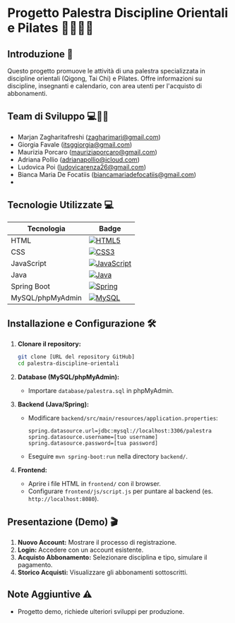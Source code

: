 # Progetto Palestra Discipline Orientali e Pilates 🧘‍♀️🤸‍♂️

## Introduzione 🚀

Questo progetto promuove le attività di una palestra specializzata in discipline orientali (Qigong, Tai Chi) e Pilates. Offre informazioni su discipline, insegnanti e calendario, con area utenti per l'acquisto di abbonamenti.

## Team di Sviluppo ‍💻👩🏻

*   Marjan Zagharitafreshi (zagharimari@gmail.com)
*   Giorgia Favale (itsggiorgia@gmail.com)
*   Maurizia Porcaro (mauriziaporcaro@gmail.com)
*   Adriana Pollio (adrianapollio@icloud.com)
*   Ludovica Poi (ludovicarenza26@gmail.com)
*   Bianca Maria De Focatiis (biancamariadefocatiis@gmail.com)
*   

## Tecnologie Utilizzate 💻

| Tecnologia    | Badge                     |
|---------------|---------------------------|
| HTML          | [![HTML5](https://img.shields.io/badge/html5-%23E34F26.svg?style=for-the-badge&logo=html5&logoColor=white)](https://www.w3.org/html/) |
| CSS           | [![CSS3](https://img.shields.io/badge/css3-%231572B6.svg?style=for-the-badge&logo=css3&logoColor=white)](https://www.w3.org/Style/CSS/)|
| JavaScript    | [![JavaScript](https://img.shields.io/badge/javascript-%23323330.svg?style=for-the-badge&logo=javascript&logoColor=%23F7DF1E)](https://www.javascript.com/)|
| Java          | [![Java](https://img.shields.io/badge/java-%23ED8B00.svg?style=for-the-badge&logo=java&logoColor=white)](https://www.java.com/it/)|
| Spring Boot   | [![Spring](https://img.shields.io/badge/spring-%236DB33F.svg?style=for-the-badge&logo=spring&logoColor=white)](https://spring.io/)|
| MySQL/phpMyAdmin | [![MySQL](https://img.shields.io/badge/mysql-%2300f.svg?style=for-the-badge&logo=mysql&logoColor=white)](https://www.mysql.com/) |

## Installazione e Configurazione 🛠️

1.  **Clonare il repository:**
    ```bash
    git clone [URL del repository GitHub]
    cd palestra-discipline-orientali
    ```

2.  **Database (MySQL/phpMyAdmin):**
    *   Importare `database/palestra.sql` in phpMyAdmin.

3.  **Backend (Java/Spring):**
    *   Modificare `backend/src/main/resources/application.properties`:
        ```properties
        spring.datasource.url=jdbc:mysql://localhost:3306/palestra
        spring.datasource.username=[tuo username]
        spring.datasource.password=[tua password]
        ```
    *   Eseguire `mvn spring-boot:run` nella directory `backend/`.

4.  **Frontend:**
    *   Aprire i file HTML in `frontend/` con il browser.
    *   Configurare `frontend/js/script.js` per puntare al backend (es. `http://localhost:8080`).

## Presentazione (Demo) 🎬

1.  **Nuovo Account:** Mostrare il processo di registrazione.
2.  **Login:** Accedere con un account esistente.
3.  **Acquisto Abbonamento:** Selezionare disciplina e tipo, simulare il pagamento.
4.  **Storico Acquisti:** Visualizzare gli abbonamenti sottoscritti.

## Note Aggiuntive ⚠️

*   Progetto demo, richiede ulteriori sviluppi per produzione.

